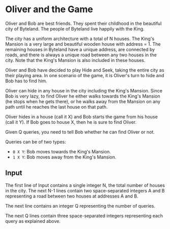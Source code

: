 # Oliver and the Game

Oliver and Bob are best friends. They spent their childhood in the beautiful city of Byteland. The people of Byteland live happily with the King.

The city has a uniform architecture with a total of N houses. The King's Mansion is a very large and beautiful wooden house with address = 1. The remaining houses in Byteland have a unique address, are connected by roads, and there is always a unique road between any two houses in the city. Note that the King's Mansion is also included in these houses.

Oliver and Bob have decided to play Hide and Seek, taking the entire city as their playing area. In one scenario of the game, it is Oliver's turn to hide and Bob has to find him.

Oliver can hide in any house in the city including the King's Mansion. Since Bob is very lazy, to find Oliver he either walks towards the King's Mansion (he stops when he gets there), or he walks away from the Mansion on any path until he reaches the last house on that path.

Oliver hides in a house (call it X) and Bob starts the game from his house (call it Y). If Bob goes to house X, then he is sure to find Oliver.

Given Q queries, you need to tell Bob whether he can find Oliver or not.

Queries can be of two types:

* `0 X Y`: Bob moves towards the King's Mansion.
* `1 X Y`: Bob moves away from the King's Mansion.

## Input

The first line of Input contains a single integer N, the total number of houses in the city. The next N-1 lines contain two space-separated integers A and B representing a road between two houses at addresses A and B.

The next line contains an integer Q representing the number of queries.

The next Q lines contain three space-separated integers representing each query as explained above.
